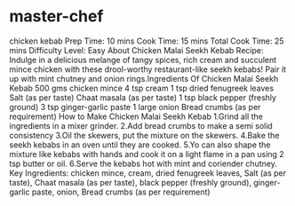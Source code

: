 # master-chef
chicken kebab
Prep Time: 10 mins
Cook Time: 15 mins
Total Cook Time: 25 mins
Difficulty Level: Easy
About Chicken Malai Seekh Kebab Recipe: Indulge in a delicious melange of tangy spices, rich cream and succulent mince chicken with these drool-worthy restaurant-like seekh kebabs! Pair it up with mint chutney and onion rings.Ingredients Of Chicken Malai Seekh Kebab
500 gms chicken mince
4 tsp cream
1 tsp dried fenugreek leaves
Salt (as per taste)
Chaat masala (as per taste)
1 tsp black pepper (freshly ground)
3 tsp ginger-garlic paste
1 large onion
Bread crumbs (as per requirement)
How to Make Chicken Malai Seekh Kebab
1.Grind all the ingredients in a mixer grinder.
2.Add bread crumbs to make a semi solid consistency
3.Oil the skewers, put the mixture on the skewers.
4.Bake the seekh kebabs in an oven until they are cooked.
5.Yo can also shape the mixture like kebabs with hands and cook it on a light flame in a pan using 2 tsp butter or oil.
6.Serve the kebabs hot with mint and coriender chutney.
Key Ingredients: chicken mince, cream, dried fenugreek leaves, Salt (as per taste), Chaat masala (as per taste), black pepper (freshly ground), ginger-garlic paste, onion, Bread crumbs (as per requirement)
